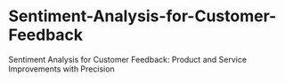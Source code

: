 # Sentiment-Analysis-for-Customer-Feedback
Sentiment Analysis for Customer Feedback: Product and Service Improvements with Precision
